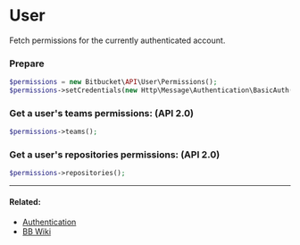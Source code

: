 # User

Fetch permissions for the currently authenticated account.

### Prepare
```php
$permissions = new Bitbucket\API\User\Permissions();
$permissions->setCredentials(new Http\Message\Authentication\BasicAuth($bb_user, $bb_pass));
```

### Get a user's teams permissions: (API 2.0)

```php
$permissions->teams();
```

### Get a user's repositories permissions: (API 2.0)

```php
$permissions->repositories();
```
----

#### Related:
  * [Authentication](../../examples/authentication.md)
  * [BB Wiki](https://confluence.atlassian.com/display/BITBUCKET/user+Endpoint#userEndpoint-Overview)
